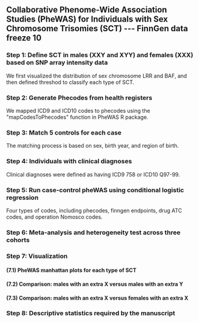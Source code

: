 ## Collaborative Phenome-Wide Association Studies (PheWAS) for Individuals with Sex Chromosome Trisomies (SCT) --- FinnGen data freeze 10

### Step 1: Define SCT in males (XXY and XYY) and females (XXX) based on SNP array intensity data
We first visualized the distribution of sex chromosome LRR and BAF, and then defined threshod to classify each type of SCT. 


### Step 2: Generate Phecodes from health registers 
We mapped ICD9 and ICD10 codes to phecodes using the "mapCodesToPhecodes" function in PheWAS R package.


### Step 3: Match 5 controls for each case
The matching process is based on sex, birth year, and region of birth.


### Step 4: Individuals with clinical diagnoses 
Clinical diagnoses were defined as having ICD9 758 or ICD10 Q97-99.


### Step 5: Run case-control pheWAS using conditional logistic regression 
Four types of codes, including phecodes, finngen endpoints, drug ATC codes, and operation Nomosco codes.


### Step 6: Meta-analysis and heterogeneity test across three cohorts


### Step 7: Visualization
#### (7.1) PheWAS manhattan plots for each type of SCT
#### (7.2) Comparison: males with an extra X versus males with an extra Y 
#### (7.3) Comparison: males with an extra X versus females with an extra X 


### Step 8: Descriptive statistics required by the manuscript

